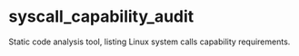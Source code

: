 # syscall_capability_audit
Static code analysis tool, listing Linux system calls capability requirements. 
